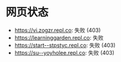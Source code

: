 # 网页状态
- https://vi.zogzr.repl.co: 失败 (403)
- https://learninggarden.repl.co: 失败
- https://start--stpstyc.repl.co: 失败 (403)
- https://su--yoyholee.repl.co: 失败 (403)
